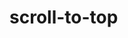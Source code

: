 # scroll-to-top
<!-- Scroll to Top Button-->
  <div class="scrolltop">
    <div class="scroll icon">
      <i class="fa fa-4x fa-angle-up"></i>
    </div>
  </div><!--End Scroll to Top Button-->
